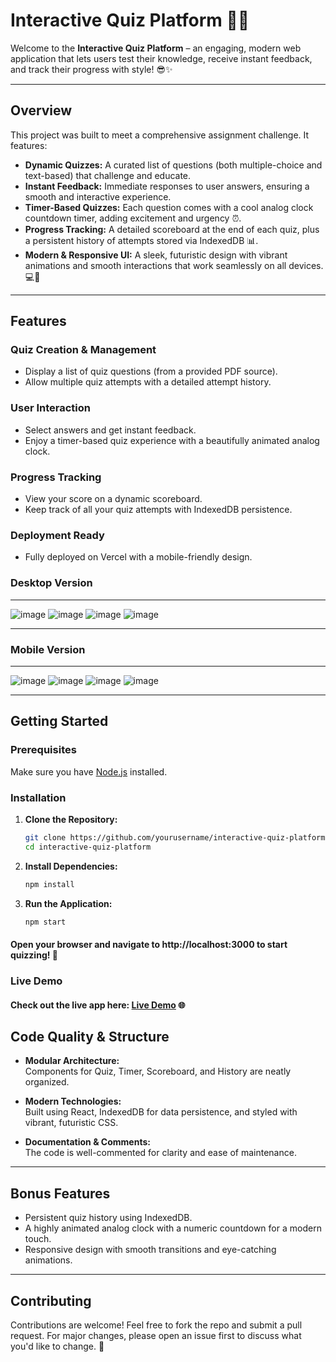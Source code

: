# Interactive Quiz Platform 🚀🎉

Welcome to the **Interactive Quiz Platform** – an engaging, modern web application that lets users test their knowledge, receive instant feedback, and track their progress with style! 😎✨

---

## Overview

This project was built to meet a comprehensive assignment challenge. It features:

- **Dynamic Quizzes:** A curated list of questions (both multiple-choice and text-based) that challenge and educate.
- **Instant Feedback:** Immediate responses to user answers, ensuring a smooth and interactive experience.
- **Timer-Based Quizzes:** Each question comes with a cool analog clock countdown timer, adding excitement and urgency ⏰.
- **Progress Tracking:** A detailed scoreboard at the end of each quiz, plus a persistent history of attempts stored via IndexedDB 📊.
- **Modern & Responsive UI:** A sleek, futuristic design with vibrant animations and smooth interactions that work seamlessly on all devices. 💻📱

---

## Features

### Quiz Creation & Management
- Display a list of quiz questions (from a provided PDF source).
- Allow multiple quiz attempts with a detailed attempt history.

### User Interaction
- Select answers and get instant feedback.
- Enjoy a timer-based quiz experience with a beautifully animated analog clock.

### Progress Tracking
- View your score on a dynamic scoreboard.
- Keep track of all your quiz attempts with IndexedDB persistence.

### Deployment Ready
- Fully deployed on Vercel with a mobile-friendly design.

### Desktop Version
---
![image](https://github.com/user-attachments/assets/cfa0924f-ad7a-4ef4-98ae-a54061771008)
![image](https://github.com/user-attachments/assets/0d46dd74-e164-4925-abd5-f0743ea0d467)
![image](https://github.com/user-attachments/assets/a20d7084-83da-41ec-8fb1-d5998e3d5c7d)
![image](https://github.com/user-attachments/assets/64a5a984-bc2a-4716-90d4-073c42d5bb38)

---

### Mobile Version
---
![image](https://github.com/user-attachments/assets/162c56b2-6e4b-45a0-a20a-5cda0de5260b)
![image](https://github.com/user-attachments/assets/deba09da-4c32-4249-8b85-7315a48c3bbe)
![image](https://github.com/user-attachments/assets/479d4f02-958d-4f7e-a92b-466265a097d9)
![image](https://github.com/user-attachments/assets/262fe3e3-58cd-48cd-b8fa-2c743ff2cfd5)

---

## Getting Started

### Prerequisites
Make sure you have [Node.js](https://nodejs.org/) installed.

### Installation

1. **Clone the Repository:**
   ```bash
   git clone https://github.com/yourusername/interactive-quiz-platform.git
   cd interactive-quiz-platform
2. **Install Dependencies:**
   ```bash
   npm install
3. **Run the Application:**
   ```bash
   npm start
#### Open your browser and navigate to http://localhost:3000 to start quizzing! 🚀

### Live Demo
#### Check out the live app here: [Live Demo](https://interactive-quiz-platform-seven.vercel.app/) 🌐

## Code Quality & Structure

- **Modular Architecture:**  
  Components for Quiz, Timer, Scoreboard, and History are neatly organized.

- **Modern Technologies:**  
  Built using React, IndexedDB for data persistence, and styled with vibrant, futuristic CSS.

- **Documentation & Comments:**  
  The code is well-commented for clarity and ease of maintenance.

---

## Bonus Features

- Persistent quiz history using IndexedDB.
- A highly animated analog clock with a numeric countdown for a modern touch.
- Responsive design with smooth transitions and eye-catching animations.

---

## Contributing

Contributions are welcome! Feel free to fork the repo and submit a pull request. For major changes, please open an issue first to discuss what you'd like to change. 🤝
